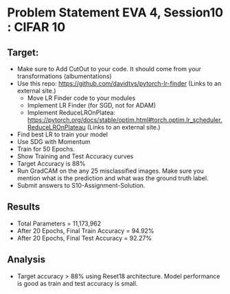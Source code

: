 # Problem Statement EVA 4, Session10 : CIFAR 10

## Target:

-  Make sure to Add CutOut to your code. It should come from your transformations (albumentations)
-  Use this repo: https://github.com/davidtvs/pytorch-lr-finder (Links to an external site.)
    -  Move LR Finder code to your modules
    -  Implement LR Finder (for SGD, not for ADAM)
    -  Implement ReduceLROnPlatea: https://pytorch.org/docs/stable/optim.html#torch.optim.lr_scheduler.ReduceLROnPlateau (Links to an external site.)
-  Find best LR to train your model
-  Use SDG with Momentum
-  Train for 50 Epochs.
-  Show Training and Test Accuracy curves
-  Target Accuracy is 88%
-  Run GradCAM on the any 25 misclassified images. Make sure you mention what is the prediction and what was the ground truth label.
-  Submit answers to S10-Assignment-Solution.

## Results

-  Total Parameters = 11,173,962
-  After 20 Epochs, Final Train Accuracy = 94.92%
-  After 20 Epochs, Final Test Accuracy = 92.27%


## Analysis

-  Target accuracy > 88% using Reset18 architecture. Model performance is good as train and test accuracy is small.
